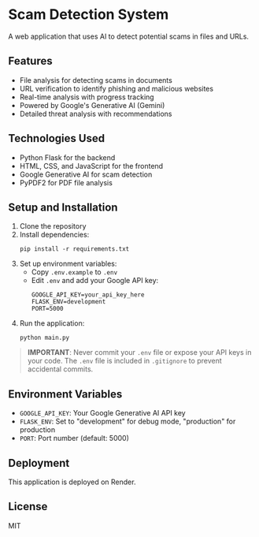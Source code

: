 # Scam Detection System

A web application that uses AI to detect potential scams in files and URLs.

## Features

- File analysis for detecting scams in documents
- URL verification to identify phishing and malicious websites
- Real-time analysis with progress tracking
- Powered by Google's Generative AI (Gemini)
- Detailed threat analysis with recommendations

## Technologies Used

- Python Flask for the backend
- HTML, CSS, and JavaScript for the frontend
- Google Generative AI for scam detection
- PyPDF2 for PDF file analysis

## Setup and Installation

1. Clone the repository
2. Install dependencies:
   ```
   pip install -r requirements.txt
   ```
3. Set up environment variables:
   - Copy `.env.example` to `.env`
   - Edit `.env` and add your Google API key:
     ```
     GOOGLE_API_KEY=your_api_key_here
     FLASK_ENV=development
     PORT=5000
     ```
4. Run the application:
   ```
   python main.py
   ```

> **IMPORTANT**: Never commit your `.env` file or expose your API keys in your code. The `.env` file is included in `.gitignore` to prevent accidental commits.

## Environment Variables

- `GOOGLE_API_KEY`: Your Google Generative AI API key
- `FLASK_ENV`: Set to "development" for debug mode, "production" for production
- `PORT`: Port number (default: 5000)

## Deployment

This application is deployed on Render.

## License

MIT
